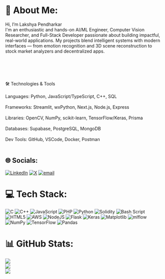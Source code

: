 # 💫 About Me:
Hi, I’m Lakshya Pendharkar<br>I'm an enthusiastic and hands-on AI/ML Engineer, Computer Vision Researcher, and Full-Stack Developer passionate about building impactful, real-world applications. My projects blend intelligent systems with modern interfaces — from emotion recognition and 3D scene reconstruction to stock market analyzers and decentralized apps. <br><br><br><br><br><br>🛠️ Technologies & Tools<br><br>Languages: Python, JavaScript/TypeScript, C++, SQL<br><br>Frameworks: Streamlit, wxPython, Next.js, Node.js, Express<br><br>Libraries: OpenCV, NumPy, scikit-learn, TensorFlow/Keras, Prisma<br><br>Databases: Supabase, PostgreSQL, MongoDB<br><br>Dev Tools: GitHub, VSCode, Docker, Postman<br><br>


## 🌐 Socials:
[![LinkedIn](https://img.shields.io/badge/LinkedIn-%230077B5.svg?logo=linkedin&logoColor=white)](https://linkedin.com/in/lpendharkar) [![X](https://img.shields.io/badge/X-black.svg?logo=X&logoColor=white)](https://x.com/Pendharkar_30) [![email](https://img.shields.io/badge/Email-D14836?logo=gmail&logoColor=white)](mailto:lakshyapendharkar732@gmail.com) 

# 💻 Tech Stack:
![C](https://img.shields.io/badge/c-%2300599C.svg?style=for-the-badge&logo=c&logoColor=white) ![C++](https://img.shields.io/badge/c++-%2300599C.svg?style=for-the-badge&logo=c%2B%2B&logoColor=white) ![JavaScript](https://img.shields.io/badge/javascript-%23323330.svg?style=for-the-badge&logo=javascript&logoColor=%23F7DF1E) ![PHP](https://img.shields.io/badge/php-%23777BB4.svg?style=for-the-badge&logo=php&logoColor=white) ![Python](https://img.shields.io/badge/python-3670A0?style=for-the-badge&logo=python&logoColor=ffdd54) ![Solidity](https://img.shields.io/badge/Solidity-%23363636.svg?style=for-the-badge&logo=solidity&logoColor=white) ![Bash Script](https://img.shields.io/badge/bash_script-%23121011.svg?style=for-the-badge&logo=gnu-bash&logoColor=white) ![HTML5](https://img.shields.io/badge/html5-%23E34F26.svg?style=for-the-badge&logo=html5&logoColor=white) ![AWS](https://img.shields.io/badge/AWS-%23FF9900.svg?style=for-the-badge&logo=amazon-aws&logoColor=white) ![NodeJS](https://img.shields.io/badge/node.js-6DA55F?style=for-the-badge&logo=node.js&logoColor=white) ![Flask](https://img.shields.io/badge/flask-%23000.svg?style=for-the-badge&logo=flask&logoColor=white) ![Keras](https://img.shields.io/badge/Keras-%23D00000.svg?style=for-the-badge&logo=Keras&logoColor=white) ![Matplotlib](https://img.shields.io/badge/Matplotlib-%23ffffff.svg?style=for-the-badge&logo=Matplotlib&logoColor=black) ![mlflow](https://img.shields.io/badge/mlflow-%23d9ead3.svg?style=for-the-badge&logo=numpy&logoColor=blue) ![NumPy](https://img.shields.io/badge/numpy-%23013243.svg?style=for-the-badge&logo=numpy&logoColor=white) ![TensorFlow](https://img.shields.io/badge/TensorFlow-%23FF6F00.svg?style=for-the-badge&logo=TensorFlow&logoColor=white) ![Pandas](https://img.shields.io/badge/pandas-%23150458.svg?style=for-the-badge&logo=pandas&logoColor=white)
# 📊 GitHub Stats:
![](https://github-readme-stats.vercel.app/api?username=LAKSHY-007&theme=dark&hide_border=false&include_all_commits=true&count_private=false)<br/>
![](https://nirzak-streak-stats.vercel.app/?user=LAKSHY-007&theme=dark&hide_border=false)<br/>
![](https://github-readme-stats.vercel.app/api/top-langs/?username=LAKSHY-007&theme=dark&hide_border=false&include_all_commits=true&count_private=false&layout=compact)

<!-- Proudly created with GPRM ( https://gprm.itsvg.in ) -->
